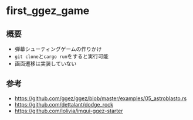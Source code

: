 # first_ggez_game

## 概要

- 弾幕シューティングゲームの作りかけ
- `git clone`と`cargo run`をすると実行可能
- 画面遷移は実装していない

## 参考

- <https://github.com/ggez/ggez/blob/master/examples/05_astroblasto.rs>
- <https://github.com/dettalant/dodge_rock>
- <https://github.com/iolivia/imgui-ggez-starter>
